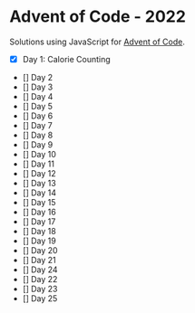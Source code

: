 # Advent of Code - 2022

Solutions using JavaScript for [Advent of Code](https://adventofcode.com/2022).

- [x] Day 1: Calorie Counting
- [] Day 2
- [] Day 3
- [] Day 4
- [] Day 5
- [] Day 6
- [] Day 7
- [] Day 8
- [] Day 9
- [] Day 10
- [] Day 11
- [] Day 12
- [] Day 13
- [] Day 14
- [] Day 15
- [] Day 16
- [] Day 17
- [] Day 18
- [] Day 19
- [] Day 20
- [] Day 21
- [] Day 24
- [] Day 22
- [] Day 23
- [] Day 25